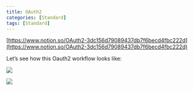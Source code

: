 ```yaml
---
title: OAuth2
categories: [Standard]
tags: [Standard]
---
```


[https://www.notion.so/OAuth2-3dc156d79089437db7f6becd4fbc222d](https://www.notion.so/OAuth2-3dc156d79089437db7f6becd4fbc222d)


Let’s see how this Oauth2 workflow looks like:


![](https://prod-files-secure.s3.us-west-2.amazonaws.com/9960fb2a-b75e-4bea-a8f9-b00925db1215/3bce41e0-99e8-4ebd-9701-e2bc9cbb79a2/Untitled.png?X-Amz-Algorithm=AWS4-HMAC-SHA256&X-Amz-Content-Sha256=UNSIGNED-PAYLOAD&X-Amz-Credential=ASIAZI2LB466ZPBRC6BS%2F20250818%2Fus-west-2%2Fs3%2Faws4_request&X-Amz-Date=20250818T202440Z&X-Amz-Expires=3600&X-Amz-Security-Token=IQoJb3JpZ2luX2VjEGQaCXVzLXdlc3QtMiJGMEQCIHlqe0HAwXoOG3wCXYouZGAwGyXrYCtU6%2FnJo032d695AiBB6%2BRsoUTx8RpkViQ1EmQI%2BQDpdGNTM83R5EQoRDiMKiqIBAit%2F%2F%2F%2F%2F%2F%2F%2F%2F%2F8BEAAaDDYzNzQyMzE4MzgwNSIMTFTGOySILFDNgL1BKtwDkh35LPRtYLuOYyimeM71iuNeYXDh8TJIR%2F9Qh6cGuotumnAtAe1%2B9x1y6p%2BMLcuALuGUmYlknrt%2FpKzCUGihu%2BjWtvrLWO9Qu50720owDQgd6FhhN4nIxyMuaIDQ7ptKKMuwQl9PPjBo7lrcXum4319m0PttF0eulTZmCEYTqNlVpK950hh%2Fq5oZ4exFOQsHwWCChiXaW5Fpk8Pk6LvaPNWjNE3iQEhigWRq8HFZK%2BSB6QeNWyJ9VvmbdEsXf4FFcTV%2B5V324SKbM%2B%2FoWCIhGQz4FBKF7fVK5zGdYu7vkQsLx%2FkM117zqmy%2BDpB%2BVp0jMOPSWROFQPWi%2F7TKJAKPT%2FJh3%2BgNw94a0lJfHzCt9kuN67Q%2FMbzGfBRj5NaIs5iuYOGjME2AGk7n3oL8ilQ077Xvv4HBJ7NLythjcYCBn%2FOck%2BQZ5A489uQBJyZpkzxHbRu0y8JWn2PFvVs8OONsTiIqJiTq0wsb6Ar166rboA63xz44IRX3410Fe3Zv6j2Wc9svJJ0FOFBe0fOqDByy6DjL6bVLqbO%2B60sE0VyXepNl%2BZmxlXIvCim7yc41rzMEfkv3%2FVrgJNosmdW1uEVH%2FL2CuDRcJR0O%2BR9XV1Eyj81cs961Tyg7M7YlF3Ywo5COxQY6pgFRU6cSBXo10NyLqPckP9QYyWm0xEveKyBNlld1d%2FM1osusmv%2FcyOD3sFHUq%2BTmHgrfgh2pRUqRo%2BqkJEHM%2F%2FRWxcW4qJCD%2FiC26Ew1ET1eZzKeZmHdTUTeFncglJacWVeZoCK2MV9JD5tXDqAsz6WNSeqgesALwdZV9UQkRwBsNVCdwBSDfsx0KYGcNEoTkMq2GE52I08%2BsU3R%2F%2F9oudEqvEsYW3px&X-Amz-Signature=fca8b7b6206d5407faeb85e904a226f37cdbb69ccc1a91bc58c500fdaedcddb4&X-Amz-SignedHeaders=host&x-amz-checksum-mode=ENABLED&x-id=GetObject)


![](https://prod-files-secure.s3.us-west-2.amazonaws.com/9960fb2a-b75e-4bea-a8f9-b00925db1215/27d32b66-de43-41de-80f7-7edb81d1190f/Untitled.png?X-Amz-Algorithm=AWS4-HMAC-SHA256&X-Amz-Content-Sha256=UNSIGNED-PAYLOAD&X-Amz-Credential=ASIAZI2LB466ZPBRC6BS%2F20250818%2Fus-west-2%2Fs3%2Faws4_request&X-Amz-Date=20250818T202440Z&X-Amz-Expires=3600&X-Amz-Security-Token=IQoJb3JpZ2luX2VjEGQaCXVzLXdlc3QtMiJGMEQCIHlqe0HAwXoOG3wCXYouZGAwGyXrYCtU6%2FnJo032d695AiBB6%2BRsoUTx8RpkViQ1EmQI%2BQDpdGNTM83R5EQoRDiMKiqIBAit%2F%2F%2F%2F%2F%2F%2F%2F%2F%2F8BEAAaDDYzNzQyMzE4MzgwNSIMTFTGOySILFDNgL1BKtwDkh35LPRtYLuOYyimeM71iuNeYXDh8TJIR%2F9Qh6cGuotumnAtAe1%2B9x1y6p%2BMLcuALuGUmYlknrt%2FpKzCUGihu%2BjWtvrLWO9Qu50720owDQgd6FhhN4nIxyMuaIDQ7ptKKMuwQl9PPjBo7lrcXum4319m0PttF0eulTZmCEYTqNlVpK950hh%2Fq5oZ4exFOQsHwWCChiXaW5Fpk8Pk6LvaPNWjNE3iQEhigWRq8HFZK%2BSB6QeNWyJ9VvmbdEsXf4FFcTV%2B5V324SKbM%2B%2FoWCIhGQz4FBKF7fVK5zGdYu7vkQsLx%2FkM117zqmy%2BDpB%2BVp0jMOPSWROFQPWi%2F7TKJAKPT%2FJh3%2BgNw94a0lJfHzCt9kuN67Q%2FMbzGfBRj5NaIs5iuYOGjME2AGk7n3oL8ilQ077Xvv4HBJ7NLythjcYCBn%2FOck%2BQZ5A489uQBJyZpkzxHbRu0y8JWn2PFvVs8OONsTiIqJiTq0wsb6Ar166rboA63xz44IRX3410Fe3Zv6j2Wc9svJJ0FOFBe0fOqDByy6DjL6bVLqbO%2B60sE0VyXepNl%2BZmxlXIvCim7yc41rzMEfkv3%2FVrgJNosmdW1uEVH%2FL2CuDRcJR0O%2BR9XV1Eyj81cs961Tyg7M7YlF3Ywo5COxQY6pgFRU6cSBXo10NyLqPckP9QYyWm0xEveKyBNlld1d%2FM1osusmv%2FcyOD3sFHUq%2BTmHgrfgh2pRUqRo%2BqkJEHM%2F%2FRWxcW4qJCD%2FiC26Ew1ET1eZzKeZmHdTUTeFncglJacWVeZoCK2MV9JD5tXDqAsz6WNSeqgesALwdZV9UQkRwBsNVCdwBSDfsx0KYGcNEoTkMq2GE52I08%2BsU3R%2F%2F9oudEqvEsYW3px&X-Amz-Signature=0f8a24636fa227bf5469378d15426061bcacbd483cad581c949f33fd16b44784&X-Amz-SignedHeaders=host&x-amz-checksum-mode=ENABLED&x-id=GetObject)

